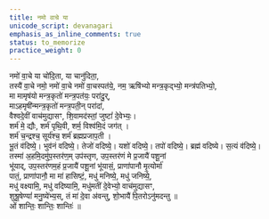 ```yaml
---
title: नमो वाचे या
unicode_script: devanagari
emphasis_as_inline_comments: true
status: to_memorize
practice_weight: 0
---
```


नमो॑ वा॒चे या चो॑दि॒ता, या चानु॑दिता॒,  
तस्यै॑ वा॒चे नमो॒ नमो॑ वा॒चे नमो॑ वा॒चस्पत॑ये॒, 
 नम॒ ऋषि॑भ्यो मन्त्र॒कृद्भ्यो॒ मन्त्र॑पतिभ्यो॒,  
 मा मामृष॑यो मन्त्र॒कृतो॑ मन्त्र॒पत॑यः॒ परा॑दु॒र्,  
माऽहमृषी॑न्मन्त्र॒कृतो॑ मन्त्र॒पती॒न् परा॑दां,  
वैश्वदे॒वीं वाच॑मुद्यासꣳ, शि॒वामद॑स्तां॒ जुष्टां॑ दे॒वेभ्यः॒।  
शर्म॑ मे॒ द्यौः, शर्म॑ पृथि॒वी, शर्म॒ विश्व॑मि॒दं जग॑त् ।  
शर्म॑ च॒न्द्रश्च॒ सूर्य॑श्च॒ शर्म॑ ब्रह्मप्रजाप॒ती ।  
भू॒तं व॑दिष्ये॒। भुव॑नं वदिष्ये॒। तेजो॑ वदिष्ये॒। यशो॑ वदिष्ये॒। तपो॑ वदिष्ये॒। ब्रह्म॑ वदिष्ये। स॒त्यं व॑दिष्ये॒।  
तस्मा॑ अ॒हमि॒दमु॑प॒स्तर॑ण॒म् उप॑स्तृण, उप॒स्तर॑णं मे प्र॒जायै॑ पशू॒नां  
 भू॑याद्, उप॒स्तर॑णम॒हं प्र॒जायै॑ पशू॒नां भू॑यासं॒, प्राणा॑पानौ मृ॒त्योर्मा॑  
 पातं॒, प्राणा॑पानौ॒ मा मा॑ हासिष्टं॒, मधु॑ मनिष्ये॒, मधु॑ जनिष्ये॒,  
 मधु॑ वक्ष्यामि॒, मधु॑ वदिष्यामि॒, मधु॑मतीं दे॒वेभ्यो॒ वाच॑मुद्यासꣳ,  
शुश्रू॒षेण्यां॑ मनु॒ष्ये॑भ्य॒स्, तं मा॑ दे॒वा अ॑वन्तु, शो॒भायै॑ पि॒तरोऽनु॑मदन्तु ॥  
ओं शान्तिः॒ शान्तिः॒ शान्तिः॑ ॥